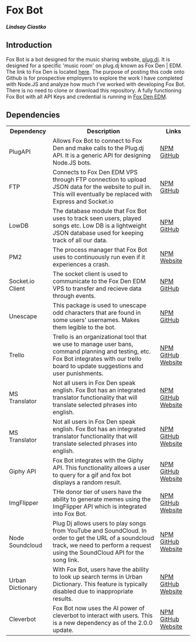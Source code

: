 # Fox Bot
##### Lindsay Ciastko

## Introduction
Fox Bot is a bot designed for the music sharing website, [plug.dj](https://plug.dj). It is designed for a specific 'music room' on plug.dj known as Fox Den | EDM. The link to Fox Den is located [here](https://plug.dj/foxdenedm). The purpose of posting this code onto Github is for prospective employers to explore the work I have completed with Node.JS and analyze how much I've worked with developing Fox Bot. There is no need to clone or download this repository. A fully functioning Fox Bot with all API Keys and credential is running in [Fox Den EDM](https://plug.dj/foxdenedm).

## Dependencies
<table>
  <tr>
  <th> Dependency </td>
  <th> Description </th>
  <th> Links </th>
</tr>

<tr>
  <td> PlugAPI </td>
  <td> Allows Fox Bot to connect to Fox Den and make calls to the Plug.dj API. It is a generic API for designing Node.JS bots.  </td>
  <td> <a href="https://www.npmjs.com/package/plugapi">NPM</a> <a href="https://github.com/plugcubed/plugapi#readme">GitHub</a> </td>
</tr>

<tr>
  <td> FTP </td>
  <td> Connects to Fox Den EDM VPS through FTP connection to upload JSON data for the website to pull in. This will eventually be replaced with Express and Socket.io  </td>
  <td> <a href="https://www.npmjs.com/package/ftp">NPM</a> <a href="https://github.com/mscdex/node-ftp">GitHub</a> </td>
</tr>

<tr>
  <td> LowDB </td>
  <td> The database module that Fox Bot uses to track seen users, played songs etc. Low DB is a lightweight JSON database used for keeping track of all our data. </td>
  <td> <a href="https://www.npmjs.com/package/lowdb">NPM</a> <a href="https://github.com/typicode/lowdb">GitHub</a> </td>
</tr>

<tr>
  <td> PM2 </td>
  <td> The process manager that Fox Bot uses to continuously run even if it experiences a crash. </td>
  <td> <a href="https://www.npmjs.com/package/pm2">NPM</a> <a href="http://pm2.keymetrics.io/">Website</a> </td>
</tr>

<tr>
  <td> Socket.io Client </td>
  <td> The socket client is used to communicate to the Fox Den EDM VPS to transfer and recieve data through events. </td>
  <td> <a href="https://www.npmjs.com/package/socket.io-client">NPM</a> <a href="https://github.com/socketio/socket.io-client#readme">GitHub</a> </td>
</tr>

<tr>
  <td> Unescape </td>
  <td> This package is used to unescape odd characters that are found in some users' usernames. Makes them legible to the bot. </td>
  <td> <a href="https://www.npmjs.com/package/unescape">NPM</a> <a href="https://github.com/jonschlinkert/unescape">GitHub</a> </td>
</tr>

<tr>
  <td> Trello </td>
  <td> Trello is an organizational tool that we use to manage user bans, command planning and testing, etc. Fox Bot integrates with our trello board to update suggestions and user punishments. </td>
  <td> <a href="https://www.npmjs.com/package/trello">NPM</a> <a href="https://github.com/norberteder/trello">GitHub</a>  <a href="https://trello.com/">Website</a> </td>
</tr>

<tr>
  <td> MS Translator  </td>
  <td> Not all users in Fox Den speak english. Fox Bot has an integrated translator functionality that will translate selected phrases into english. </td>
  <td> <a href="https://www.npmjs.com/package/mstranslator">NPM</a> <a href="https://github.com/nanek/mstranslator#readme">GitHub</a>  <a href="https://translator.microsoft.com/">Website</a> </td>
</tr>

<tr>
  <td> MS Translator  </td>
  <td> Not all users in Fox Den speak english. Fox Bot has an integrated translator functionality that will translate selected phrases into english. </td>
  <td> <a href="https://www.npmjs.com/package/mstranslator">NPM</a> <a href="https://github.com/nanek/mstranslator#readme">GitHub</a>  <a href="https://translator.microsoft.com/">Website</a> </td>
</tr>

<tr>
  <td> Giphy API </td>
  <td> Fox Bot integrates with the Giphy API. This functionality allows a user to query for a gif and fox bot displays a random result. </td>
  <td> <a href="https://www.npmjs.com/package/giphy-api">NPM</a> <a href="https://github.com/austinkelleher/giphy-api">GitHub</a>  <a href="https://giphy.com/">Website</a> </td>
</tr>

<tr>
  <td> ImgFlipper</td>
  <td> THe donor tier of users have the ability to generate memes using the ImgFlipper API which is integrated into Fox Bot.</td>
  <td> <a href="https://www.npmjs.com/package/imgflipper">NPM</a> <a href="https://github.com/robu3/imgflipper">GitHub</a>  <a href="https://imgflip.com/">Website</a> </td>
</tr>

<tr>
  <td> Node Soundcloud</td>
  <td> Plug Dj allows users to play songs from YouTube and SoundCloud. In order to get the URL of a soundcloud track, we need to perform a request using the SoundCloud API for the song link. </td>
  <td> <a href="https://www.npmjs.com/package/node-soundcloud">NPM</a> <a href="https://github.com/jakemmarsh/node-soundcloud">GitHub</a>  <a href="https://soundcloud.com/">Website</a> </td>
</tr>

<tr>
  <td> Urban Dictionary</td>
  <td>With Fox Bot, users have the ability to look up search terms in Urban Dictionary. This feature is typically disabled due to inappropriate results. </td>
  <td> <a href="https://www.npmjs.com/package/urban-dictionary">NPM</a> <a href="https://github.com/NightfallAlicorn/urban-dictionary">GitHub</a>  <a href="https://www.urbandictionary.com/">Website</a> </td>
</tr>

<tr>
  <td> Cleverbot  </td>
  <td>Fox Bot now uses the AI power of cleverbot to interact with users. This is a new dependency as of the 2.0.0 update.</td>
  <td> <a href="https://www.npmjs.com/package/cleverbot">NPM</a> <a href="https://github.com/dtesler/node-cleverbot#readme">GitHub</a>  <a href="https://www.cleverbot.com/">Website</a> </td>
</tr>

</table>

